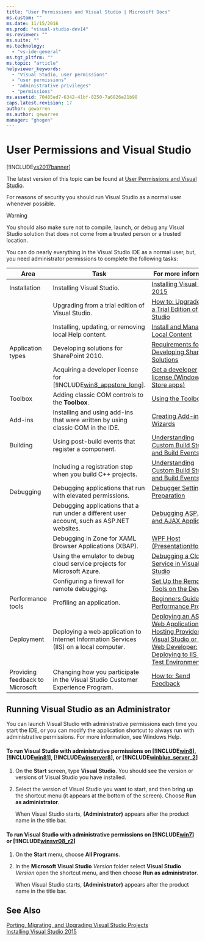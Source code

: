 ```yaml
---
title: "User Permissions and Visual Studio | Microsoft Docs"
ms.custom: ""
ms.date: 11/15/2016
ms.prod: "visual-studio-dev14"
ms.reviewer: ""
ms.suite: ""
ms.technology: 
  - "vs-ide-general"
ms.tgt_pltfrm: ""
ms.topic: "article"
helpviewer_keywords: 
  - "Visual Studio, user permissions"
  - "user permissions"
  - "administrative privileges"
  - "permissions"
ms.assetid: 70485ed7-6342-41bf-8250-7a6826e21b98
caps.latest.revision: 17
author: gewarren
ms.author: gewarren
manager: "ghogen"
---
```

# User Permissions and Visual Studio
[!INCLUDE[vs2017banner](../includes/vs2017banner.md)]

The latest version of this topic can be found at [User Permissions and Visual Studio](https://docs.microsoft.com/visualstudio/ide/user-permissions-and-visual-studio).  
  
For reasons of security you should run Visual Studio as a normal user whenever possible.  
  
> [!WARNING]
>  You should also make sure not to compile, launch, or debug any Visual Studio solution that does not come from a trusted person or a trusted location.  
  
 You can do nearly everything in the Visual Studio IDE as a normal user, but, you need administrator permissions to complete the following tasks:  
  
|Area|Task|For more information|  
|----------|----------|--------------------------|  
|Installation|Installing Visual Studio.|[Installing Visual Studio 2015](../install/install-visual-studio-2015.md)|  
||Upgrading from a trial edition of Visual Studio.|[How to: Upgrade from a Trial Edition of Visual Studio](../install/how-to-upgrade-from-a-trial-edition-of-visual-studio.md)|  
||Installing, updating, or removing local Help content.|[Install and Manage Local Content](../ide/install-and-manage-local-content.md)|  
|Application types|Developing solutions for SharePoint 2010.|[Requirements for Developing SharePoint Solutions](http://msdn.microsoft.com/library/ae8ff69d-4540-4380-ab0b-845f7108e89c)|  
||Acquiring a developer license for [!INCLUDE[win8_appstore_long](../includes/win8-appstore-long-md.md)].|[Get a developer license (Windows Store apps)](http://go.microsoft.com/fwlink/?LinkID=241313)|  
|Toolbox|Adding classic COM controls to the **Toolbox**.|[Using the Toolbox](../ide/using-the-toolbox.md)|  
|Add-ins|Installing and using add-ins that were written by using classic COM in the IDE.|[Creating Add-ins and Wizards](http://msdn.microsoft.com/library/c5a47c21-6668-4de3-898d-afa969317e73)|  
|Building|Using post-build events that register a component.|[Understanding Custom Build Steps and Build Events](http://msdn.microsoft.com/library/beb2f017-3e9f-4b2c-9b57-2572fd2628e4)|  
||Including a registration step when you build C++ projects.|[Understanding Custom Build Steps and Build Events](http://msdn.microsoft.com/library/beb2f017-3e9f-4b2c-9b57-2572fd2628e4)|  
|Debugging|Debugging applications that run with elevated permissions.|[Debugger Settings and Preparation](../debugger/debugger-settings-and-preparation.md)|  
||Debugging applications that a run under a different user account, such as ASP.NET websites.|[Debugging ASP.NET and AJAX Applications](../debugger/debugging-aspnet-and-ajax-applications.md)|  
||Debugging in Zone for XAML Browser Applications (XBAP).|[WPF Host (PresentationHost.exe)](http://msdn.microsoft.com/library/3215bfa1-722c-4ac8-a7c5-bdd02d30afbd)|  
||Using the emulator to debug cloud service projects for Microsoft Azure.|[Debugging a Cloud Service in Visual Studio](http://go.microsoft.com/fwlink/?LinkId=266725)|  
||Configuring a firewall for remote debugging.|[Set Up the Remote Tools on the Device](http://msdn.microsoft.com/library/90f45630-0d26-4698-8c1f-63f85a12db9c)|  
|Performance tools|Profiling an application.|[Beginners Guide to Performance Profiling](../profiling/beginners-guide-to-performance-profiling.md)|  
|Deployment|Deploying a web application to Internet Information Services (IIS) on a local computer.|[Deploying an ASP.NET Web Application to a Hosting Provider using Visual Studio or Visual Web Developer: Deploying to IIS as a Test Environment](http://go.microsoft.com/fwlink/?LinkId=266478)|  
|Providing feedback to Microsoft|Changing how you participate in the Visual Studio Customer Experience Program.|[How to: Send Feedback](../misc/how-to-send-feedback-about-visual-studio.md)|  
  
## Running Visual Studio as an Administrator  
 You can launch Visual Studio with administrative permissions each time you start the IDE, or you can modify the application shortcut to always run with administrative permissions. For more information, see Windows Help.  
  
#### To run Visual Studio with administrative permissions on [!INCLUDE[win8](../includes/win8-md.md)], [!INCLUDE[win81](../includes/win81-md.md)], [!INCLUDE[winserver8](../includes/winserver8-md.md)], or [!INCLUDE[winblue_server_2](../includes/winblue-server-2-md.md)]  
  
1.  On the **Start** screen, type **Visual Studio**. You should see the version or versions of Visual Studio you have installed.  
  
2.  Select the version of Visual Studio you want to start, and then bring up the shortcut menu (it appears at the bottom of the screen). Choose **Run as administrator**.  
  
     When Visual Studio starts, **(Administrator)** appears after the product name in the title bar.  
  
#### To run Visual Studio with administrative permissions on [!INCLUDE[win7](../includes/win7-md.md)] or [!INCLUDE[winsvr08_r2](../includes/winsvr08-r2-md.md)]  
  
1.  On the **Start** menu, choose **All Programs**.  
  
2.  In the **Microsoft Visual Studio** *Version* folder select  **Visual Studio** *Version* open the shortcut menu, and then choose **Run as administrator**.  
  
     When Visual Studio starts, **(Administrator)** appears after the product name in the title bar.  
  
## See Also  
 [Porting, Migrating, and Upgrading Visual Studio Projects](../porting/porting-migrating-and-upgrading-visual-studio-projects.md)   
 [Installing Visual Studio 2015](../install/install-visual-studio-2015.md)




